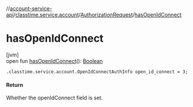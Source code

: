 //[account-service-api](../../../index.md)/[classtime.service.account](../index.md)/[AuthorizationRequest](index.md)/[hasOpenIdConnect](has-open-id-connect.md)

# hasOpenIdConnect

[jvm]\
open fun [hasOpenIdConnect](has-open-id-connect.md)(): [Boolean](https://kotlinlang.org/api/latest/jvm/stdlib/kotlin/-boolean/index.html)

`.classtime.service.account.OpenIdConnectAuthInfo open_id_connect = 3;`

#### Return

Whether the openIdConnect field is set.
